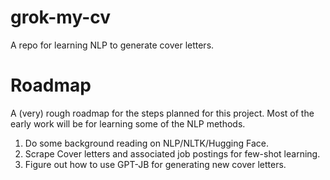 # grok-my-cv
A repo for learning NLP to generate cover letters. 

# Roadmap

A (very) rough roadmap for the steps planned for this project. Most of the early work will be for learning some of the NLP methods. 
1. Do some background reading on NLP/NLTK/Hugging Face.
2. Scrape Cover letters and associated job postings for few-shot learning.
3. Figure out how to use GPT-JB for generating new cover letters.